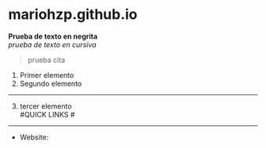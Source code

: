 # mariohzp.github.io
**Prueba de texto en negrita**
\
*prueba de texto en cursiva*
> prueba cita
1. Primer elemento
2. Segundo elemento
---
3. tercer elemento
\
#QUICK LINKS #
---
* Website:
